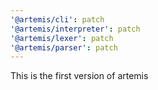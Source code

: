 ```yaml
---
'@artemis/cli': patch
'@artemis/interpreter': patch
'@artemis/lexer': patch
'@artemis/parser': patch
---
```


This is the first version of artemis

